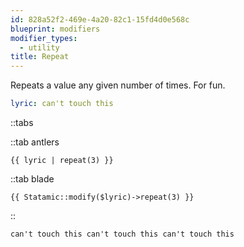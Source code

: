 ```yaml
---
id: 828a52f2-469e-4a20-82c1-15fd4d0e568c
blueprint: modifiers
modifier_types:
  - utility
title: Repeat
---
```

Repeats a value any given number of times. For fun.

```yaml
lyric: can't touch this
```

::tabs

::tab antlers
```antlers
{{ lyric | repeat(3) }}
```
::tab blade
```blade
{{ Statamic::modify($lyric)->repeat(3) }}
```
::

```html
can't touch this can't touch this can't touch this
```
